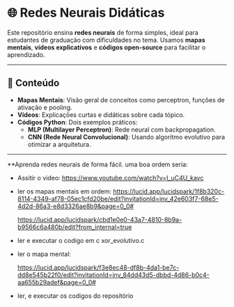 # 🌐 Redes Neurais Didáticas  

Este repositório ensina **redes neurais** de forma simples, ideal para estudantes de graduação com dificuldades no tema. Usamos **mapas mentais**, **vídeos explicativos** e **códigos open-source** para facilitar o aprendizado.  

---

## 📂 Conteúdo  
- **Mapas Mentais**: Visão geral de conceitos como perceptron, funções de ativação e pooling.  
- **Vídeos**: Explicações curtas e didáticas sobre cada tópico.  
- **Códigos Python**: Dois exemplos práticos:  
  - **MLP (Multilayer Perceptron)**: Rede neural com backpropagation.  
  - **CNN (Rede Neural Convolucional)**: Usando algoritmo evolutivo para otimizar a arquitetura.

---

**Aprenda redes neurais de forma fácil.
uma boa ordem seria:

 - Assitir o video: https://www.youtube.com/watch?v=I_uC4U_kavc

 - ler os mapas mentais em ordem:
    https://lucid.app/lucidspark/1f8b320c-8114-4349-af78-05ec1cfd20be/edit?invitationId=inv_42e603f7-68e5-4d2d-86a3-e8d3326ae8b9&page=0_0#

    https://lucid.app/lucidspark/cbd1e0e0-43a7-4810-8b9a-b9566c6a480b/edit?from_internal=true

 - ler e executar o codigo em c xor_evolutivo.c

 - ler o mapa mental:

    https://lucid.app/lucidspark/f3e8ec48-df8b-4da1-be7c-dd8e545b22f0/edit?invitationId=inv_84dd43d5-dbbd-4d86-b0c4-aa655b29adef&page=0_0#

 - ler, e executar os codigos do repositório
